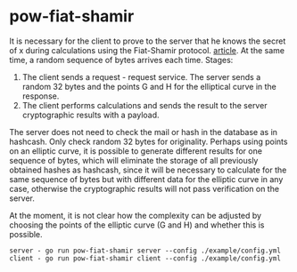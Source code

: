 # pow-fiat-shamir

It is necessary for the client to prove to the server that he knows the secret of x during calculations using the Fiat-Shamir protocol.
[article](https://asecuritysite.com/golang/go_fiat2). At the same time, a random sequence of bytes arrives each time. 
Stages: 
1. The client sends a request - request service. The server sends a random 32 bytes and the points G and H for the elliptical curve in the response.
2. The client performs calculations and sends the result to the server cryptographic results with a payload.

The server does not need to check the mail or hash in the database as in hashcash. Only check random 32 bytes for originality. Perhaps using points on an elliptic curve, it is possible to generate different results for one sequence of bytes, which will eliminate the storage of all previously obtained hashes as hashcash, since it will be necessary to calculate for the same sequence of bytes but with different data for the elliptic curve in any case, otherwise the cryptographic results will not pass verification on the server.

At the moment, it is not clear how the complexity can be adjusted by choosing the points of the elliptic curve (G and H) and whether this is possible.

```
server - go run pow-fiat-shamir server --config ./example/config.yml
client - go run pow-fiat-shamir client --config ./example/config.yml
```

